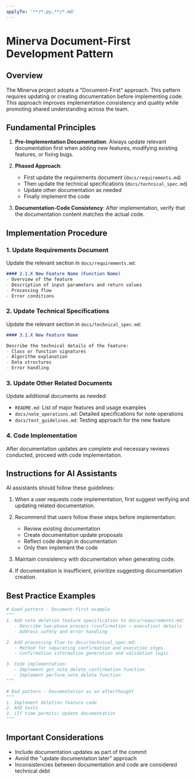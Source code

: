 ```yaml
---
applyTo: '**/*.py,**/*.md'
---
```


# Minerva Document-First Development Pattern

## Overview

The Minerva project adopts a "Document-First" approach. This pattern requires updating or creating documentation before implementing code. This approach improves implementation consistency and quality while promoting shared understanding across the team.

## Fundamental Principles

1. **Pre-Implementation Documentation**: Always update relevant documentation first when adding new features, modifying existing features, or fixing bugs.

2. **Phased Approach**:
   - First update the requirements document (`docs/requirements.md`)
   - Then update the technical specifications (`docs/technical_spec.md`)
   - Update other documentation as needed
   - Finally implement the code

3. **Documentation-Code Consistency**: After implementation, verify that the documentation content matches the actual code.

## Implementation Procedure

### 1. Update Requirements Document

Update the relevant section in `docs/requirements.md`:

```markdown
#### 2.1.X New Feature Name (Function Name)
- Overview of the feature
- Description of input parameters and return values
- Processing flow
- Error conditions
```

### 2. Update Technical Specifications

Update the relevant section in `docs/technical_spec.md`:

```markdown
#### 3.1.X New Feature Name

Describe the technical details of the feature:
- Class or function signatures
- Algorithm explanation
- Data structures
- Error handling
```

### 3. Update Other Related Documents

Update additional documents as needed:
- `README.md`: List of major features and usage examples
- `docs/note_operations.md`: Detailed specifications for note operations
- `docs/test_guidelines.md`: Testing approach for the new feature

### 4. Code Implementation

After documentation updates are complete and necessary reviews conducted, proceed with code implementation.

## Instructions for AI Assistants

AI assistants should follow these guidelines:

1. When a user requests code implementation, first suggest verifying and updating related documentation.

2. Recommend that users follow these steps before implementation:
   - Review existing documentation
   - Create documentation update proposals
   - Reflect code design in documentation
   - Only then implement the code

3. Maintain consistency with documentation when generating code.

4. If documentation is insufficient, prioritize suggesting documentation creation.

## Best Practice Examples

```python
# Good pattern - Document-first example
"""
1. Add note deletion feature specification to docs/requirements.md:
   - Describe two-phase process (confirmation → execution) details
   - Address safety and error handling

2. Add processing flow to docs/technical_spec.md:
   - Method for separating confirmation and execution steps
   - Confirmation information generation and validation logic

3. Code implementation:
   - Implement get_note_delete_confirmation function
   - Implement perform_note_delete function
"""
```

```python
# Bad pattern - Documentation as an afterthought
"""
1. Implement deletion feature code
2. Add tests
3. (If time permits) Update documentation
"""
```

## Important Considerations

- Include documentation updates as part of the commit
- Avoid the "update documentation later" approach
- Inconsistencies between documentation and code are considered technical debt

